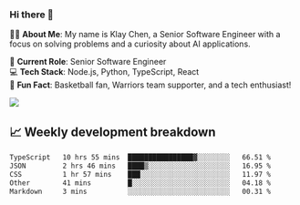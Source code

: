 ### Hi there 👋

👨‍💻 **About Me**: My name is Klay Chen, a Senior Software Engineer with a focus on solving problems and a curiosity about AI applications.

💼 **Current Role**: Senior Software Engineer  
💻 **Tech Stack**: Node.js, Python, TypeScript, React  
🏀 **Fun Fact**: Basketball fan, Warriors team supporter, and a tech enthusiast!

<img align="center" src="https://github-readme-stats.vercel.app/api?username=nameczz&show_icons=true&hide_title=true&theme=dracula" />

## 📈 Weekly development breakdown

<!--START_SECTION:waka-->

```txt
TypeScript   10 hrs 55 mins  ████████████████▓░░░░░░░░   66.51 %
JSON         2 hrs 46 mins   ████▒░░░░░░░░░░░░░░░░░░░░   16.95 %
CSS          1 hr 57 mins    ███░░░░░░░░░░░░░░░░░░░░░░   11.97 %
Other        41 mins         █░░░░░░░░░░░░░░░░░░░░░░░░   04.18 %
Markdown     3 mins          ░░░░░░░░░░░░░░░░░░░░░░░░░   00.31 %
```

<!--END_SECTION:waka-->
